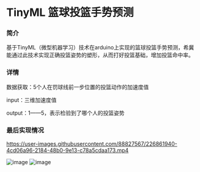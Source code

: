 # TinyML 篮球投篮手势预测   
### 简介
基于TinyML（微型机器学习）技术在arduino上实现的篮球投篮手势预测，希冀能通过此技术实现正确投篮姿势的塑形，从而打好投篮基础，增加投篮命中率。

### 详情
数据获取：5个人在罚球线前一步位置的投篮动作的加速度值

input：三维加速度值

output：1——5，表示检验到了哪个人的投篮姿势

### 最后实现情况

https://user-images.githubusercontent.com/88827567/226861940-4cd06a96-2184-48b0-9e13-c78a5cdaa173.mp4

![image](https://user-images.githubusercontent.com/88827567/226862016-e95508f2-d078-474f-9e23-37a2a06212e9.png)
![image](https://user-images.githubusercontent.com/88827567/226862026-f7283657-7cfa-404a-847e-fd9481807291.png)
